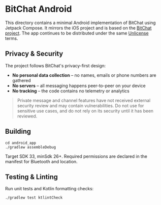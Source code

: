 # BitChat Android

This directory contains a minimal Android implementation of BitChat using Jetpack Compose. It mirrors the iOS project and is based on the [BitChat project](https://github.com/permissionlesstech/bitchat). The app continues to be distributed under the same [Unlicense](../LICENSE) terms.

## Privacy & Security

The project follows BitChat's privacy-first design:

- **No personal data collection** – no names, emails or phone numbers are gathered
- **No servers** – all messaging happens peer-to-peer on your device
- **No tracking** – the code contains no telemetry or analytics

> Private message and channel features have not received external security review and may contain vulnerabilities. Do not use for sensitive use cases, and do not rely on its security until it has been reviewed.

## Building

```
cd android_app
./gradlew assembleDebug
```

Target SDK 33, minSdk 26+. Required permissions are declared in the manifest for Bluetooth and location.

## Testing & Linting

Run unit tests and Kotlin formatting checks:

```
./gradlew test ktlintCheck
```

